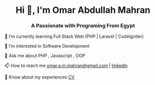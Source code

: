 <h1 align=center>Hi 👋, I'm Omar Abdullah Mahran</h1>
  
<h3 align=center>A Passionate with Programing From Egypt</h3>


🌱 I’m currently learning Full Stack Web (PHP | Laravel | CodeIgniter)

🤝 I’m interested in Software Development

💬 Ask me about PHP , Javascript , OOP

📫 How to reach me omar.a.m.mahran@gmail.com | [linkedIn](https://www.linkedin.com/in/omar-a-mahran/)

📄 Know about my experiences [CV](https://www.canva.com/design/DAFG4EQ3rEs/jMA1wTGRlMD11as4qNM7VQ/view?utm_content=DAFG4EQ3rEs&utm_campaign=designshare&utm_medium=link2&utm_source=sharebutton)

